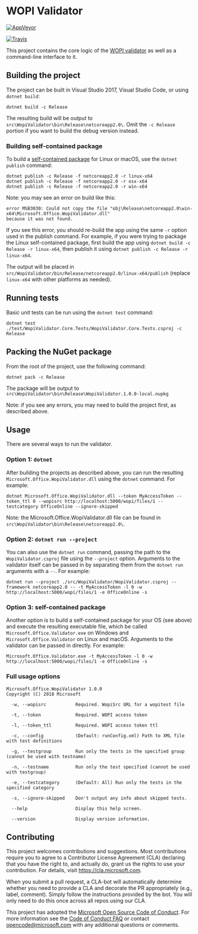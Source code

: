 # WOPI Validator

[![AppVeyor](https://ci.appveyor.com/api/projects/status/3ec9rkntlgcffbiq/branch/master?svg=true)](https://ci.appveyor.com/project/tylerbutler/wopi-validator-core/branch/master)

[![Travis](https://travis-ci.org/Microsoft/wopi-validator-core.svg?branch=master)](https://travis-ci.org/Microsoft/wopi-validator-core)

This project contains the core logic of the [WOPI validator](https://wopi.readthedocs.io/en/latest/build_test_ship/validator.html)
as well as a command-line interface to it.

## Building the project

The project can be built in Visual Studio 2017, Visual Studio Code, or using `dotnet build`:

`dotnet build -c Release`

The resulting build will be output to `src\WopiValidator\bin\Release\netcoreapp2.0\`. Omit the `-c Release`
portion if you want to build the debug version instead.

### Building self-contained package

To build a [self-contained package][1] for Linux or macOS, use the `dotnet publish` command:

```text
dotnet publish -c Release -f netcoreapp2.0 -r linux-x64
dotnet publish -c Release -f netcoreapp2.0 -r osx-x64
dotnet publish -c Release -f netcoreapp2.0 -r win-x64
```

Note: you may see an error on build like this:

```text
error MSB3030: Could not copy the file "obj\Release\netcoreapp2.0\win-x64\Microsoft.Office.WopiValidator.dll"
because it was not found.
```

If you see this error, you should re-build the app using the same `-r` option used in the publish command. For example,
if you were trying to package the Linux self-contained package, first build the app using
`dotnet build -c Release -r linux-x64`, then publish it using `dotnet publish -c Release -r linux-x64`.

The output will be placed in `src/WopiValidator/bin/Release/netcoreapp2.0/linux-x64/publish` (replace `linux-x64`
with other platforms as needed).

[1]: https://docs.microsoft.com/en-us/dotnet/core/deploying/deploy-with-cli

## Running tests

Basic unit tests can be run using the `dotnet test` command:

`dotnet test ./test/WopiValidator.Core.Tests/WopiValidator.Core.Tests.csproj -c Release`

## Packing the NuGet package

From the root of the project, use the following command:

`dotnet pack -c Release`

The package will be output to `src\WopiValidator\bin\Release\WopiValidator.1.0.0-local.nupkg`

Note: if you see any errors, you may need to build the project first, as described above.

## Usage

There are several ways to run the validator.

### Option 1: `dotnet`

After building the projects as described above, you can run the resulting `Microsoft.Office.WopiValidator.dll`
using the `dotnet` command. For example:

`dotnet Microsoft.Office.WopiValidator.dll --token MyAccessToken --token_ttl 0 --wopisrc http://localhost:5000/wopi/files/1 --testcategory OfficeOnline --ignore-skipped`

Note: the Microsoft.Office.WopiValidator.dll file can be found in `src\WopiValidator\bin\Release\netcoreapp2.0\`.

### Option 2: `dotnet run --project`

You can also use the `dotnet run` command, passing the path to the `WopiValidator.csproj` file using the `--project`
option. Arguments to the validator itself can be passed in by separating them from the `dotnet run` arguments with
a `--`. For example:

`dotnet run --project ./src/WopiValidator/WopiValidator.csproj --framework netcoreapp2.0 -- -t MyAccessToken -l 0 -w http://localhost:5000/wopi/files/1 -e OfficeOnline -s`

### Option 3: self-contained package

Another option is to build a self-contained package for your OS (see above) and execute the resulting executable
file, which be called `Microsoft.Office.Validator.exe` on Windows and `Microsoft.Office.Validator` on Linux and macOS.
Arguments to the validator can be passed in directly. For example:

`Microsoft.Office.Validator.exe -t MyAccessToken -l 0 -w http://localhost:5000/wopi/files/1 -e OfficeOnline -s`

### Full usage options

```text
Microsoft.Office.WopiValidator 1.0.0
Copyright (C) 2018 Microsoft

  -w, --wopisrc           Required. WopiSrc URL for a wopitest file

  -t, --token             Required. WOPI access token

  -l, --token_ttl         Required. WOPI access token ttl

  -c, --config            (Default: runConfig.xml) Path to XML file with test definitions

  -g, --testgroup         Run only the tests in the specified group (cannot be used with testname)

  -n, --testname          Run only the test specified (cannot be used with testgroup)

  -e, --testcategory      (Default: All) Run only the tests in the specified category

  -s, --ignore-skipped    Don't output any info about skipped tests.

  --help                  Display this help screen.

  --version               Display version information.
```

## Contributing

This project welcomes contributions and suggestions. Most contributions require you to agree to a
Contributor License Agreement (CLA) declaring that you have the right to, and actually do, grant us
the rights to use your contribution. For details, visit <https://cla.microsoft.com>.

When you submit a pull request, a CLA-bot will automatically determine whether you need to provide
a CLA and decorate the PR appropriately (e.g., label, comment). Simply follow the instructions
provided by the bot. You will only need to do this once across all repos using our CLA.

This project has adopted the [Microsoft Open Source Code of Conduct](https://opensource.microsoft.com/codeofconduct/).
For more information see the [Code of Conduct FAQ](https://opensource.microsoft.com/codeofconduct/faq/) or
contact [opencode@microsoft.com](mailto:opencode@microsoft.com) with any additional questions or comments.
